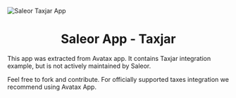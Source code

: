 ![Saleor Taxjar App](https://user-images.githubusercontent.com/249912/71523206-4e45f800-28c8-11ea-84ba-345a9bfc998a.png)


<div align="center">
  <h1>Saleor App - Taxjar</h1>
</div>

This app was extracted from Avatax app. It contains Taxjar integration example, but is not actively maintained by Saleor.

Feel free to fork and contribute. For officially supported taxes integration we recommend using Avatax App.
